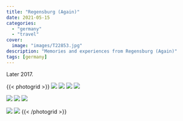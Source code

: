 ```yaml
---
title: "Regensburg (Again)"
date: 2021-05-15
categories:
  - "germany"
  - "travel"
cover:
  image: "images/T22853.jpg"
description: "Memories and experiences from Regensburg (Again)"
tags: [germany]
---
```


Later 2017.

{{< photogrid >}}
![](images/IMG_1981.jpg)
![](images/IMG_2055.jpg)
![](images/36AB4B89-D197-413C-8566-363F8ABF8CF6.jpg)
![](images/IMG_2092.jpg)

![](images/T22853.jpg)
![](images/IMG_2076.jpg)
![](images/IMG_2041.jpg)

![](images/IMG_2051.jpg)
![](images/IMG_2061.jpg)
{{< /photogrid >}}
